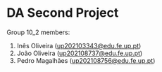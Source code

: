 # DA Second Project

Group 10_2 members:

1. Inês Oliveira (up202103343@edu.fe.up.pt)
2. João Oliveira (up202108737@edu.fe.up.pt)
3. Pedro Magalhães (up202108756@edu.fe.up.pt)
